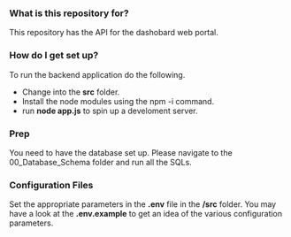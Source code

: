 ### What is this repository for? ###

This repository has the API for the dashobard web portal.

### How do I get set up? ###

To run the backend application do the following.

- Change into the **src** folder.
- Install the node modules using the npm -i command.
- run **node app.js** to spin up a develoment server.

### Prep ###

You need to have the database set up. Please navigate to the 00_Database_Schema folder and run all the SQLs.  

### Configuration Files ###

Set the appropriate parameters in the **.env** file in the **/src** folder. You may have a look at the **.env.example** to get an idea of the various configuration parameters. 

